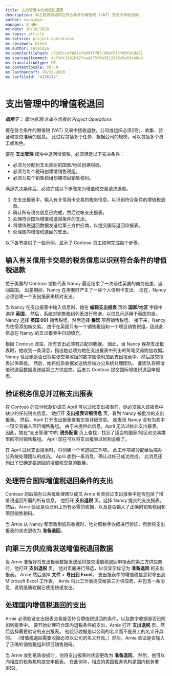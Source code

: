 ```yaml
---
title: 支出管理中的增值税退回
description: 本主题说明如何在符合条件的增值税 (VAT) 交易中接收退款。
author: suvaidya
manager: AnnBe
ms.date: 10/10/2020
ms.topic: article
ms.service: project-operations
ms.reviewer: kfend
ms.author: suvaidya
ms.openlocfilehash: c52d5ccef681ef9d9ff767c99af6f2fd0fd6da52
ms.sourcegitcommit: 4cf1dc1561b92fca4175f0b3813133c5e63ce8e6
ms.translationtype: HT
ms.contentlocale: zh-CN
ms.lasthandoff: 10/28/2020
ms.locfileid: "4126112"
---
```

# <a name="vat-recovery-in-expense-management"></a>支出管理中的增值税退回

_**适用于：** 面向资源/非库存场景的 Project Operations_

要在符合条件的增值税 (VAT) 交易中接收退款，公司或组织必须识别、收集、验证和提交准确的信息。 此过程包括多个任务，根据公司的规模，可以包括多个员工或角色。

要在 **支出管理** 模块中退回增值税，必须满足以下先决条件：

- 必须为分配到支出类别的国家/地区创建税码。
- 必须为每个税码创建增销售税组。
- 必须为每个销售税组创建项目销售税码。

满足先决条件后，必须完成以下步骤来为增值税交易请求退款。

1. 在支出报表中，输入有关信用卡交易的税务信息，以识别符合条件的增值税退款。
2. 确认所有税务信息已完成，然后过帐支出报表。
3. 处理符合国际增值税退回条件的支出。
4. 将增值税退回数据发送给第三方供应商，以提交国际退回申报表。
5. 处理国内增值税退回的支出。

以下各节提供了一些示例，显示了 Contoso 员工如何完成每个步骤。

## <a name="enter-tax-information-about-credit-card-transactions-to-identify-eligible-vat-refunds"></a>输入有关信用卡交易的税务信息以识别符合条件的增值税退款

位于美国的 Contoso 销售代表 Nancy 最近结束了一次前往英国的商务出差，返回美国。 出差期间，Nancy 在用餐时产生了一些个人信用卡支出。 现在，Nancy 必须创建一个支出报表来核对支出。

当 Nancy 在支出报表中输入信息时，她在 **编辑支出报表** 页的 **国家/地区** 字段中选择 **英国**。 然后，系统对销售税组列表进行筛选，以仅显示适用于英国的组。 Nancy 选择 **英国 001** 销售税组，然后选择 **餐饮** 项目销售税组。 接下来，Nancy 为住宿添加新交易。 由于在英国只有一个销售税组和一个项目销售税组，因此此信息在 Nancy 的支出报表中自动填充。

根据 Contoso 政策，所有支出必须有匹配的收据。 因此，当 Nancy 保存支出报表时，她收到一条消息，指出她必须为她在支出报表中列出的每笔交易附加收据。 Nancy 验证她是否已将每张交易收据的数字图像附加到支出报表中，然后提交报表以供审批。 然后，她将纸质收据发送给后端办公系统处理团队。 此团队将把增值税退回数据发送给第三方供应商，后者为 Contoso 提交国际增值税退回申报表。

## <a name="verify-tax-information-and-post-an-expense-report"></a>验证税务信息并过帐支出报表

在 Contoso 的应付帐款协调员 April 可以过帐支出报表前，她必须输入该报表中缺少的任何税务信息。 她打开 **支出报表详细信息** 页，看到 Nancy 被批准的支出报表。 然后，April 打开支出报表查看交易详细信息。 她发现 Nancy 没有为其中一项交易输入项目销售税组。 由于未提供此信息，April 无法过帐此支出报表。 因此，她在“支出管理”中的 **税务配置** 页上查找，找到了适当的国家/地区和交易类型的项目销售税组。 April 现在可以将支出报表过帐到总帐了。

在 April 过帐支出报表时，将创建一个可退回工作项。 此工作项被分配给后端办公系统处理团队的成员。 April 收到一条消息，确认过帐已成功完成。 此消息还列出了已确定要退回的增值税交易的数量。

## <a name="process-expenses-that-are-eligible-for-international-vat-recovery"></a>处理符合国际增值税退回条件的支出

Contoso 的后端办公系统处理团队成员 Arnie 负责验证支出报表中是否包括了增值税退回所需的所有信息。 他打开 **支出退税** 页，选择 Nancy 提交的支出报表。 然后，Arnie 验证是否已附上所有必需的收据，以及是否输入了正确的销售税组和项目销售税码。

当 Arnie 从 Nancy 那里收到纸质收据时，他对照数字收据进行验证，然后将支出报表的状态更改为 **准备退回**。

## <a name="send-vat-recovery-data-to-the-third-party-vendor"></a>向第三方供应商发送增值税退回数据

当 Arnie 准备好将支出报表数据发送给将提交增值税退回申报表的第三方供应商时，他打开 **支出退税** 页。 他对页面进行筛选，以仅显示标记为 **准备退回** 的支出报表。 Arnie 然后选择 **文件** &gt; **导出到 Excel**。 支出报表中的增值税信息将导出到 Microsoft Excel 工作表。 Arnie 将此工作表提交给第三方供应商，并包含一条消息，说明纸质收据已使用快递发出。

## <a name="process-expenses-for-domestic-vat-recovery"></a>处理国内增值税退回的支出

Arnie 必须验证支出报表交易是否符合增值税退回的条件，以及数字收据是否已附加到报表中。 要开始处理符合国内退税条件的支出，Arnie 打开 **支出退税** 页，然后选择需要验证的支出报表。 他验证收据是以公司的名义而不是员工的名义开具的。 （增值税退回需要收据必须以公司的名义开具。）然后，Arnie 验证是否输入了正确的销售税组和项目销售税码。

当 Arnie 收到纸质收据时，他将支出报表的状态更改为 **准备退回**。 然后，他可以向相应的税务机构提交申报表。 在此例中，相应的美国税务机构是国内税务署 (IRS)。
